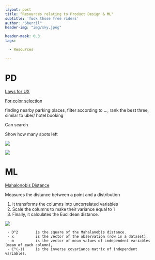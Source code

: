 ```yaml
---
layout: post
title: “Resources relating to Product Design & ML"
subtitle: 'fuck those free riders'
author: "Sherril"
header-img: "img/sky.jpeg"

header-mask: 0.3
tags:

  - Resources
  
---
```

# PD

[Laws for UX](https://lawsofux.com/)


[For color selection](https://coolors.co/app)

finding nearby parking places, filter according to ..., rank the best three,  similar to uber/ hotel booking

Can search

Show how many spots left

![](https://media.nngroup.com/media/editor/2017/12/14/screen-shot-2017-12-14-at-55628-pm.png)

![](https://media.nngroup.com/media/editor/2017/12/14/screen-shot-2017-12-14-at-55525-pm.png!)

[](https://mapchart.net/)


# ML
[Mahalonobis Distance](https://www.machinelearningplus.com/statistics/mahalanobis-distance/)

Measures the distance between a point and a distribution

1. It transforms the columns into uncorrelated variables
2. Scale the columns to make their variance equal to 1
3. Finally, it calculates the Euclidean distance.

![](https://www.machinelearningplus.com/wp-content/uploads/2019/04/3_Mahalanobis_Distance_Formula-min.png)

```where, 
 - D^2        is the square of the Mahalanobis distance. 
 - x          is the vector of the observation (row in a dataset), 
 - m          is the vector of mean values of independent variables (mean of each column), 
 - C^(-1)     is the inverse covariance matrix of independent variables.
```